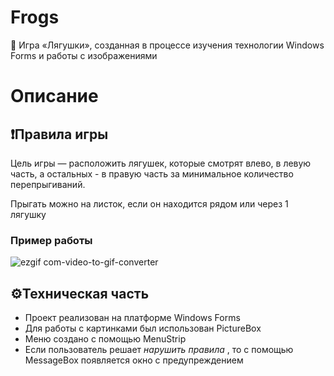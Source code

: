 # Frogs
🐸 Игра «Лягушки», созданная в процессе изучения технологии Windows Forms и работы с изображениями
# Описание
## ❗Правила игры
Цель игры — расположить лягушек, которые смотрят влево, в левую часть, а остальных - в правую часть за минимальное количество перепрыгиваний.

Прыгать можно на листок, если он находится рядом или через 1 лягушку
### Пример работы
![ezgif com-video-to-gif-converter](https://github.com/user-attachments/assets/9b038b9a-74f6-4058-b3bd-c37345334bbf)

## ⚙️Техническая часть
* Проект реализован на платформе Windows Forms
* Для работы с картинками был использован PictureBox
* Меню создано с помощью MenuStrip
* Если пользователь решает _нарушить правила_ , то  с помощью MessageBox появляется окно с предупреждением

